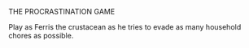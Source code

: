 THE PROCRASTINATION GAME

Play as Ferris the crustacean as he tries to evade as many household chores as possible.
